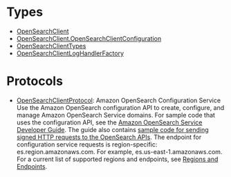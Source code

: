 # Types

  - [OpenSearchClient](/aws-sdk-swift/reference/0.x/AWSOpenSearch/OpenSearchClient)
  - [OpenSearchClient.OpenSearchClientConfiguration](/aws-sdk-swift/reference/0.x/AWSOpenSearch/OpenSearchClient_OpenSearchClientConfiguration)
  - [OpenSearchClientTypes](/aws-sdk-swift/reference/0.x/AWSOpenSearch/OpenSearchClientTypes)
  - [OpenSearchClientLogHandlerFactory](/aws-sdk-swift/reference/0.x/AWSOpenSearch/OpenSearchClientLogHandlerFactory)

# Protocols

  - [OpenSearchClientProtocol](/aws-sdk-swift/reference/0.x/AWSOpenSearch/OpenSearchClientProtocol):
    Amazon OpenSearch Configuration Service Use the Amazon OpenSearch configuration API to create, configure, and manage Amazon OpenSearch Service domains. For sample code that uses the configuration API, see the [ Amazon OpenSearch Service Developer Guide](https://docs.aws.amazon.com/opensearch-service/latest/developerguide/opensearch-configuration-samples.html). The guide also contains [ sample code for sending signed HTTP requests to the OpenSearch APIs](https://docs.aws.amazon.com/opensearch-service/latest/developerguide/request-signing.html). The endpoint for configuration service requests is region-specific: es.region.amazonaws.com. For example, es.us-east-1.amazonaws.com. For a current list of supported regions and endpoints, see [Regions and Endpoints](http://docs.aws.amazon.com/general/latest/gr/rande.html#service-regions).
